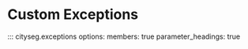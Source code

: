 # Custom Exceptions

::: cityseg.exceptions
    options:
      members: true
      parameter_headings: true
